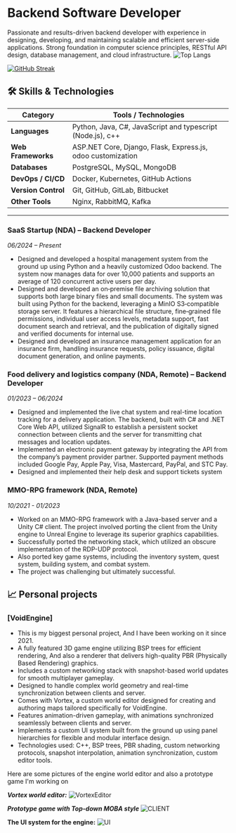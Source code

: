 # Backend Software Developer

Passionate and results-driven backend developer with experience in designing, developing, and maintaining scalable and efficient server-side applications. Strong foundation in computer science principles, RESTful API design, database management, and cloud infrastructure.
![Top Langs](https://github-readme-stats.vercel.app/api/top-langs/?username=abdullahoday710&layout=compact)


[![GitHub Streak](https://streak-stats.demolab.com/?user=abdullahoday710)](https://git.io/streak-stats)

## 🛠️ Skills & Technologies

| Category               | Tools / Technologies                                       |
|------------------------|------------------------------------------------------------|
| **Languages**          | Python, Java, C#, JavaScript and typescript (Node.js), c++         |
| **Web Frameworks**     | ASP.NET Core, Django, Flask, Express.js, odoo customization      |
| **Databases**          | PostgreSQL, MySQL, MongoDB                          |
| **DevOps / CI/CD**     | Docker, Kubernetes, GitHub Actions   |
| **Version Control**    | Git, GitHub, GitLab, Bitbucket                             |
| **Other Tools**        | Nginx, RabbitMQ, Kafka                      |

---


### SaaS Startup (NDA) – Backend Developer  
*06/2024 – Present*  
- Designed and developed a hospital management system from the ground up using Python and a heavily customized Odoo backend. The system now manages data for over 10,000 patients and supports an average of 120 concurrent active users per day.
- Designed and developed an on‑premise file archiving solution that supports both large binary files and small documents. The system was built using Python for the backend, leveraging a MinIO S3‑compatible storage server. It features a hierarchical file structure, fine‑grained file permissions, individual user access levels, metadata support, fast document search and retrieval, and the publication of digitally signed and verified documents for internal use.
- Designed and developed an insurance management application for an insurance firm, handling insurance requests, policy issuance, digital document generation, and online payments.

### Food delivery and logistics company (NDA, Remote) – Backend Developer 
*01/2023 – 06/2024*
- Designed and implemented the live chat system and real-time location tracking for a delivery application. The backend, built with C# and .NET Core Web API, utilized SignalR to establish a persistent socket connection between clients and the server for transmitting chat messages and location updates.
- Implemented an electronic payment gateway by integrating the API from the company’s payment provider partner. Supported payment methods included Google Pay, Apple Pay, Visa, Mastercard, PayPal, and STC Pay.
- Designed and implemented their help desk and support tickets system

### MMO-RPG framework (NDA, Remote)
*10/2021 - 01/2023*
- Worked on an MMO-RPG framework with a Java-based server and a Unity C# client. The project involved porting the client from the Unity engine to Unreal Engine to leverage its superior graphics capabilities.
- Successfully ported the networking stack, which utilized an obscure implementation of the RDP-UDP protocol.
- Also ported key game systems, including the inventory system, quest system, building system, and combat system.
- The project was challenging but ultimately successful.

## 📈 Personal projects

### [VoidEngine]
- This is my biggest personal project, And I have been working on it since 2021.
- A fully featured 3D game engine utilizing BSP trees for efficient rendering, And also a renderer that delivers high-quality PBR (Physically Based Rendering) graphics.
- Includes a custom networking stack with snapshot-based world updates for smooth multiplayer gameplay.
- Designed to handle complex world geometry and real-time synchronization between clients and server.
- Comes with Vortex, a custom world editor designed for creating and authoring maps tailored specifically for VoidEngine.
- Features animation-driven gameplay, with animations synchronized seamlessly between clients and server.
- Implements a custom UI system built from the ground up using panel hierarchies for flexible and modular interface design.
- Technologies used: C++, BSP trees, PBR shading, custom networking protocols, snapshot interpolation, animation synchronization, custom editor tools.

Here are some pictures of the engine world editor and also a prototype game I'm working on

***Vortex world editor:***
![VortexEditor](https://i.imgur.com/XROOfo0.png)

***Prototype game with Top-down MOBA style***
![CLIENT](https://i.imgur.com/LdGY6mr.png)


**The UI system for the engine:**
![UI](https://i.imgur.com/M8jSrYz.png)
